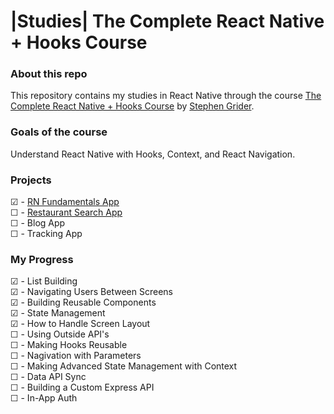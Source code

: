 # |Studies| The Complete React Native + Hooks Course

### About this repo

This repository contains my studies in React Native through the course [The Complete React Native + Hooks Course](https://www.udemy.com/course/the-complete-react-native-and-redux-course/) by [Stephen Grider](https://www.udemy.com/course/the-complete-react-native-and-redux-course/#instructor-1).

### Goals of the course

Understand React Native with Hooks, Context, and React Navigation.

### Projects

☑ - [RN Fundamentals App](https://github.com/guilchaves/rn-hooks-course/tree/main/1-rn-fundamentals-app) <br>
☐ - [Restaurant Search App](https://github.com/guilchaves/rn-hooks-course/tree/main/2-restaurant-search-app) <br>
☐ - Blog App <br>
☐ - Tracking App <br>

### My Progress

☑ - List Building <br>
☑ - Navigating Users Between Screens <br>
☑ - Building Reusable Components <br>
☑ - State Management <br>
☑ - How to Handle Screen Layout<br>
☐ - Using Outside API's<br>
☐ - Making Hooks Reusable<br>
☐ - Nagivation with Parameters <br>
☐ - Making Advanced State Management with Context <br>
☐ - Data API Sync <br>
☐ - Building a Custom Express API <br>
☐ - In-App Auth <br>
